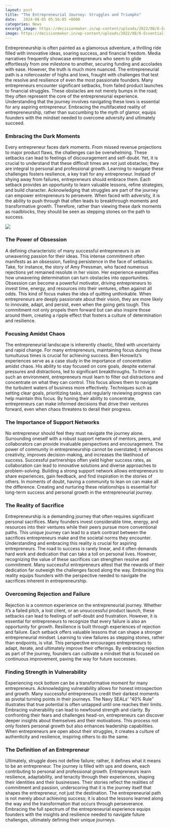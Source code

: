 ```yaml
---
layout: post
title: "The Entrepreneurial Journey: Struggles and Triumphs"
date:   2024-08-05 05:56:05 +0000
categories: News
excerpt_image: https://decisionmaker.in/wp-content/uploads/2022/08/6-Essential-Steps-of-the-Entrepreneurial-Journey-1.jpg
image: https://decisionmaker.in/wp-content/uploads/2022/08/6-Essential-Steps-of-the-Entrepreneurial-Journey-1.jpg
---
```


Entrepreneurship is often painted as a glamorous adventure, a thrilling ride filled with innovative ideas, soaring success, and financial freedom. Media narratives frequently showcase entrepreneurs who seem to glide effortlessly from one milestone to another, securing funding and accolades with ease. However, the truth is much more nuanced. The entrepreneurial path is a rollercoaster of highs and lows, fraught with challenges that test the resolve and resilience of even the most passionate founders. 
Many entrepreneurs encounter significant setbacks, from failed product launches to financial struggles. These obstacles are not merely bumps in the road; they often represent the core of the entrepreneurial experience. Understanding that the journey involves navigating these lows is essential for any aspiring entrepreneur. Embracing the multifaceted reality of entrepreneurship, rather than succumbing to the myth of glamor, equips founders with the mindset needed to overcome adversity and ultimately succeed.
### Embracing the Dark Moments
Every entrepreneur faces dark moments. From missed revenue projections to major product flaws, the challenges can be overwhelming. These setbacks can lead to feelings of discouragement and self-doubt. Yet, it is crucial to understand that these difficult times are not just obstacles; they are integral to personal and professional growth. Learning to navigate these challenges fosters resilience, a key trait for any entrepreneur.
Instead of shying away from failures, entrepreneurs should embrace them. Each setback provides an opportunity to learn valuable lessons, refine strategies, and build character. Acknowledging that struggles are part of the journey can empower entrepreneurs to persevere. When faced with adversity, it is the ability to push through that often leads to breakthrough moments and transformative growth. Therefore, rather than viewing these dark moments as roadblocks, they should be seen as stepping stones on the path to success.

![](https://decisionmaker.in/wp-content/uploads/2022/08/6-Essential-Steps-of-the-Entrepreneurial-Journey-1.jpg)
### The Power of Obsession
A defining characteristic of many successful entrepreneurs is an unwavering passion for their ideas. This intense commitment often manifests as an obsession, fueling persistence in the face of setbacks. Take, for instance, the story of Amy Pressman, who faced numerous rejections yet remained resolute in her vision. Her experience exemplifies how unwavering determination can turn obstacles into opportunities.
Obsession can become a powerful motivator, driving entrepreneurs to invest time, energy, and resources into their ventures, often against all odds. This kind of focus makes the idea of quitting unthinkable. When entrepreneurs are deeply passionate about their vision, they are more likely to innovate, adapt, and persist, even when the going gets tough. This commitment not only propels them forward but can also inspire those around them, creating a ripple effect that fosters a culture of determination and resilience.
### Focusing Amidst Chaos
The entrepreneurial landscape is inherently chaotic, filled with uncertainty and rapid change. For many entrepreneurs, maintaining focus during these tumultuous times is crucial for achieving success. Ben Horowitz’s experiences serve as a case study in the importance of concentration amidst chaos. His ability to stay focused on core goals, despite external pressures and distractions, led to significant breakthroughs.
To thrive in such an environment, entrepreneurs must learn to filter out distractions and concentrate on what they can control. This focus allows them to navigate the turbulent waters of business more effectively. Techniques such as setting clear goals, prioritizing tasks, and regularly reviewing progress can help maintain this focus. By honing their ability to concentrate, entrepreneurs can make informed decisions that drive their ventures forward, even when chaos threatens to derail their progress.
### The Importance of Support Networks
No entrepreneur should feel they must navigate the journey alone. Surrounding oneself with a robust support network of mentors, peers, and collaborators can provide invaluable perspectives and encouragement. The power of community in entrepreneurship cannot be overstated; it enhances creativity, improves decision-making, and increases the likelihood of success.
Successful partnerships often yield higher success rates, as collaboration can lead to innovative solutions and diverse approaches to problem-solving. Building a strong support network allows entrepreneurs to share experiences, gain feedback, and find inspiration in the stories of others. In moments of doubt, having a community to lean on can make all the difference. Creating and nurturing these relationships is essential for long-term success and personal growth in the entrepreneurial journey.
### The Reality of Sacrifice
Entrepreneurship is a demanding journey that often requires significant personal sacrifices. Many founders invest considerable time, energy, and resources into their ventures while their peers pursue more conventional paths. This unique journey can lead to a stark contrast between the sacrifices entrepreneurs make and the societal norms they encounter.
Understanding and embracing this reality is crucial for aspiring entrepreneurs. The road to success is rarely linear, and it often demands hard work and dedication that can take a toll on personal lives. However, recognizing the value of these sacrifices can strengthen resolve and commitment. Many successful entrepreneurs attest that the rewards of their dedication far outweigh the challenges faced along the way. Embracing this reality equips founders with the perspective needed to navigate the sacrifices inherent in entrepreneurship.
### Overcoming Rejection and Failure
Rejection is a common experience on the entrepreneurial journey. Whether it’s a failed pitch, a lost client, or an unsuccessful product launch, these setbacks can lead to feelings of self-doubt and frustration. However, it is essential for entrepreneurs to recognize that every failure is also an opportunity for growth.
Resilience is built through experiences of rejection and failure. Each setback offers valuable lessons that can shape a stronger entrepreneurial mindset. Learning to view failures as stepping stones, rather than endpoints, is vital. This perspective encourages entrepreneurs to adapt, iterate, and ultimately improve their offerings. By embracing rejection as part of the journey, founders can cultivate a mindset that is focused on continuous improvement, paving the way for future successes.
### Finding Strength in Vulnerability
Experiencing rock bottom can be a transformative moment for many entrepreneurs. Acknowledging vulnerability allows for honest introspection and growth. Many successful entrepreneurs credit their darkest moments as pivotal turning points in their journeys. The Navy SEALs’ “40% Rule” illustrates that true potential is often untapped until one reaches their limits.
Embracing vulnerability can lead to newfound strength and clarity. By confronting their fears and challenges head-on, entrepreneurs can discover deeper insights about themselves and their motivations. This process not only fosters personal growth but also enhances leadership capabilities. When entrepreneurs are open about their struggles, it creates a culture of authenticity and resilience, inspiring others to do the same.
### The Definition of an Entrepreneur
Ultimately, struggle does not define failure; rather, it defines what it means to be an entrepreneur. The journey is filled with ups and downs, each contributing to personal and professional growth. Entrepreneurs learn resilience, adaptability, and tenacity through their experiences, shaping their identities and their businesses.
Their stories reflect the realities of commitment and passion, underscoring that it is the journey itself that shapes the entrepreneur, not just the destination. The entrepreneurial path is not merely about achieving success; it is about the lessons learned along the way and the transformation that occurs through perseverance. Embracing the full spectrum of the entrepreneurial experience equips founders with the insights and resilience needed to navigate future challenges, ultimately defining their unique journeys.